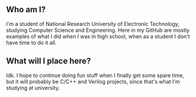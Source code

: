 ## Who am I?
I'm a student of National Research University of Electronic Technology, studying Computer Science and Engineering. Here in my GitHub are mostly examples of what I did when I was in high school, when as a student I don't have time to do it all.
## What will I place here?
Idk. I hope to continue doing fun stuff when I finally get some spare time, but it will probably be C/C++ and Verilog projects, since that's what I'm studying at university.
